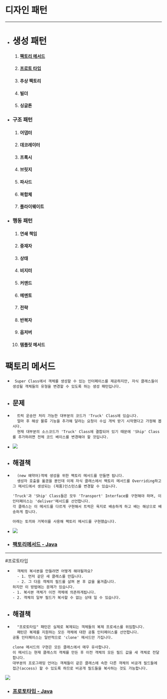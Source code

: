 # 디자인 패턴

<hr/>

- # 생성 패턴
    1. #### [팩토리 메서드](#팩토리-메서드)
    2. #### [프로토 타입](#프로토타입)
    3. #### 추상 팩토리
    4. #### 빌더
    5. #### 싱글톤
- ### 구조 패턴
    1. #### 어댑터
    2. #### 데코레이터
    3. #### 프록시
    4. #### 브릿지
    5. #### 파사드
    6. #### 복합체
    7. #### 플라이웨이트
- ### 행동 패턴
    1. #### 연쇄 책임
    2. #### 중재자
    3. #### 상태
    4. #### 비지터
    5. #### 커맨드
    6. #### 메멘토
    7. #### 전략
    8. #### 반복자
    9. #### 옵저버
    10. #### 템플릿 메서드

# 팩토리 메서드

- ``` Super Class에서 객체를 생성할 수 있는 인터페이스를 제공하지만, 자식 클래스들이 생성될 객체들의 유형을 변경할 수 있도록 하는 생성 패턴입니다.```
- ## 문제
- ```
    트럭 운송만 처리 가능한 대부분의 코드가 'Truck' Class에 있습니다.
    얼마 후 해상 물류 기능을 추가해 달라는 요청이 수십 개씩 받기 시작했다고 가정해 봅시다.
    현재 대부분의 소스코드가 'Truck' Class에 결합되어 있기 때문에 'Ship' Class를 추가하려면 전체 코드 베이스를 변경해야 할 것입니다.
  ```
- ![](https://refactoring.guru/images/patterns/diagrams/factory-method/solution1.png)

- ## 해결책
- ```
    (new 예약어)객체 생성을 위한 팩토리 메서드를 만들면 됩니다.
    생성자 호출을 옮겼을 뿐인데 이제 자식 클래스에서 팩토리 메서드를 Overriding하고 그 메서드에서 생성되는 (제품)인스턴스를 변경할 수 있습니다.
    
  'Truck'과 'Ship' Class들은 모두 'Transport' Interface를 구현해야 하며, 이 인터페이스는 'deliver'메서드를 선언합니다.
  각 클래스는 이 메서드를 다르게 구현해서 트럭은 육지로 배송하게 하고 배는 해상으로 배송하게 합니다.
  
  아래는 토끼와 거북이를 사용해 팩토리 메서드를 구현했습니다.
  ```
- ![](https://refactoring.guru/images/patterns/diagrams/factory-method/solution2-ko.png)
- ### [팩토리메서드 - Java](src/patterns/creational/factorymethod/Main.java)

<hr/>

#프로토타입

- ```
    객체의 복사본을 만들려면 어떻게 해야될까요?
    - 1. 먼저 같은 새 클래스를 만듭니다.
    - 2. 그 다음 객체의 필드를 살펴 본 후 값을 옮겨줍니다.
  하지만 이 방법에는 문제가 있습니다.
  - 1. 복사본 객체가 이전 객체에 의존하게됩니다.
  - 2. 객체의 일부 필드가 복사할 수 없는 상태 일 수 있습니다.
  ```
- ## 해결책
- ```
    "프로토타입" 패턴은 실제로 복제되는 객체들의 복제 프로세스를 위임합니다.
    패턴은 복제를 지원하는 모든 객체에 대한 공통 인터페이스를 선언합니다.
  공통 인터페이스는 일반적으로 'clone' 메서드만 가집니다.
  
  clone 메서드의 구현은 모든 클래스에서 매우 유사합니다. 
  이 메서드는 현재 클래스의 객체를 만든 후 이전 객체의 모든 필드 값을 새 객체로 전달합니다. 
  대부분의 프로그래밍 언어는 객체들이 같은 클래스에 속한 다른 객체의 비공개 필드들에 접근(access) 할 수 있도록 하므로 비공개 필드들을 복사하는 것도 가능합니다.
  ```

![](https://refactoring.guru/images/patterns/content/prototype/prototype-comic-2-ko.png)

- ### [프로토타입 - Java](src/patterns/creational/prototype/Main.java)